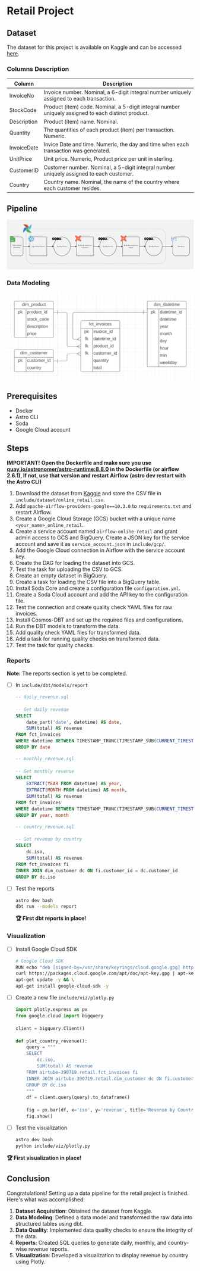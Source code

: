 
# Retail Project

## Dataset

The dataset for this project is available on Kaggle and can be accessed [here](https://www.kaggle.com/datasets/tunguz/online-retail).

### Columns Description

| Column      | Description                                                                                                             |
|-------------|-------------------------------------------------------------------------------------------------------------------------|
| InvoiceNo   | Invoice number. Nominal, a 6-digit integral number uniquely assigned to each transaction.                               |
| StockCode   | Product (item) code. Nominal, a 5-digit integral number uniquely assigned to each distinct product.                     |
| Description | Product (item) name. Nominal.                                                                                           |
| Quantity    | The quantities of each product (item) per transaction. Numeric.                                                          |
| InvoiceDate | Invice Date and time. Numeric, the day and time when each transaction was generated.                                     |
| UnitPrice   | Unit price. Numeric, Product price per unit in sterling.                                                                 |
| CustomerID  | Customer number. Nominal, a 5-digit integral number uniquely assigned to each customer.                                 |
| Country     | Country name. Nominal, the name of the country where each customer resides.                                              |

## Pipeline

![Data Pipeline](https://github.com/Javid912/Airflow_GCP_ETL/blob/main/images/image1.png)


### Data Modeling

![Data Modeling](https://github.com/Javid912/Airflow_GCP_ETL/blob/main/images/image2.png)

## Prerequisites

- Docker
- Astro CLI
- Soda
- Google Cloud account

## Steps

**IMPORTANT!**
**Open the Dockerfile and make sure you use [quay.io/astronomer/astro-runtime:8.8.0](http://quay.io/astronomer/astro-runtime:8.8.0) in the Dockerfile (or airflow 2.6.1), If not, use that version and restart Airflow (astro dev restart with the Astro CLI)**

1. Download the dataset from [Kaggle](https://www.kaggle.com/datasets/tunguz/online-retail) and store the CSV file in `include/dataset/online_retail.csv`.
2. Add `apache-airflow-providers-google==10.3.0` to `requirements.txt` and restart Airflow.
3. Create a Google Cloud Storage (GCS) bucket with a unique name `<your_name>_online_retail`.
4. Create a service account named `airflow-online-retail` and grant admin access to GCS and BigQuery. Create a JSON key for the service account and save it as `service_account.json` in `include/gcp/`.
5. Add the Google Cloud connection in Airflow with the service account key.
6. Create the DAG for loading the dataset into GCS.
7. Test the task for uploading the CSV to GCS.
8. Create an empty dataset in BigQuery.
9. Create a task for loading the CSV file into a BigQuery table.
10. Install Soda Core and create a configuration file `configuration.yml`.
11. Create a Soda Cloud account and add the API key to the configuration file.
12. Test the connection and create quality check YAML files for raw invoices.
13. Install Cosmos-DBT and set up the required files and configurations.
14. Run the DBT models to transform the data.
15. Add quality check YAML files for transformed data.
16. Add a task for running quality checks on transformed data.
17. Test the task for quality checks.

### Reports

**Note:** The reports section is yet to be completed.


- [ ] In `include/dbt/models/report`

    ```sql
    -- daily_revenue.sql
    
    -- Get daily revenue
    SELECT
        date_part('date', datetime) AS date,
        SUM(total) AS revenue
    FROM fct_invoices
    WHERE datetime BETWEEN TIMESTAMP_TRUNC(TIMESTAMP_SUB(CURRENT_TIMESTAMP(), INTERVAL 30 DAY), DAY) AND TIMESTAMP_TRUNC(CURRENT_TIMESTAMP(), DAY)
    GROUP BY date
    ```
    
    ```sql
    -- monthly_revenue.sql
    
    -- Get monthly revenue
    SELECT
        EXTRACT(YEAR FROM datetime) AS year,
        EXTRACT(MONTH FROM datetime) AS month,
        SUM(total) AS revenue
    FROM fct_invoices
    WHERE datetime BETWEEN TIMESTAMP_TRUNC(TIMESTAMP_SUB(CURRENT_TIMESTAMP(), INTERVAL 12 MONTH), MONTH) AND TIMESTAMP_TRUNC(CURRENT_TIMESTAMP(), MONTH)
    GROUP BY year, month
    ```
    
    ```sql
    -- country_revenue.sql
    
    -- Get revenue by country
    SELECT
        dc.iso,
        SUM(total) AS revenue
    FROM fct_invoices fi
    INNER JOIN dim_customer dc ON fi.customer_id = dc.customer_id
    GROUP BY dc.iso
    ```
    
- [ ] Test the reports
    
    ```bash
    astro dev bash
    dbt run --models report
    ```
    
    **🏆 First dbt reports in place!**
    
### Visualization

- [ ] Install Google Cloud SDK
    
    ```bash
    # Google Cloud SDK
    RUN echo "deb [signed-by=/usr/share/keyrings/cloud.google.gpg] http://packages.cloud.google.com/apt cloud-sdk main" | tee -a /etc/apt/sources.list.d/google-cloud-sdk.list && \
    curl https://packages.cloud.google.com/apt/doc/apt-key.gpg | apt-key --keyring /usr/share/keyrings/cloud.google.gpg add - && \
    apt-get update -y && \
    apt-get install google-cloud-sdk -y
    ```
    
- [ ] Create a new file `include/viz/plotly.py`
    
    ```python
    import plotly.express as px
    from google.cloud import bigquery
    
    client = bigquery.Client()
    
    def plot_country_revenue():
        query = """
        SELECT
            dc.iso,
            SUM(total) AS revenue
        FROM airtube-390719.retail.fct_invoices fi
        INNER JOIN airtube-390719.retail.dim_customer dc ON fi.customer_id = dc.customer_id
        GROUP BY dc.iso
        """
        df = client.query(query).to_dataframe()
        
        fig = px.bar(df, x='iso', y='revenue', title='Revenue by Country')
        fig.show()
    ```
    
- [ ] Test the visualization
    
    ```bash
    astro dev bash
    python include/viz/plotly.py
    ```
    
**🏆 First visualization in place!**

## Conclusion

Congratulations! Setting up a data pipeline for the retail project is finished. Here's what was accomplished:

1. **Dataset Acquisition**: Obtained the dataset from Kaggle.
2. **Data Modeling**: Defined a data model and transformed the raw data into structured tables using dbt.
3. **Data Quality**: Implemented data quality checks to ensure the integrity of the data.
4. **Reports**: Created SQL queries to generate daily, monthly, and country-wise revenue reports.
5. **Visualization**: Developed a visualization to display revenue by country using Plotly.
